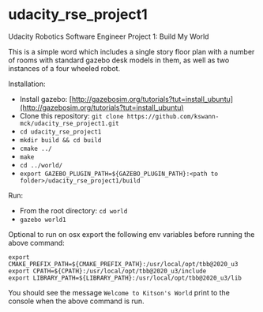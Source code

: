 # udacity_rse_project1
Udacity Robotics Software Engineer Project 1: Build My World

This is a simple word which includes a single story floor plan with a number of rooms with standard gazebo desk
models in them, as well as two instances of a four wheeled robot.

Installation:

- Install gazebo: [http://gazebosim.org/tutorials?tut=install_ubuntu](http://gazebosim.org/tutorials?tut=install_ubuntu)
- Clone this repository: `git clone https://github.com/kswann-mck/udacity_rse_project1.git`
- `cd udacity_rse_project1`
- `mkdir build && cd build`
- `cmake ../`
- `make`
- `cd ../world/`
- `export GAZEBO_PLUGIN_PATH=${GAZEBO_PLUGIN_PATH}:<path to folder>/udacity_rse_project1/build`

Run:

- From the root directory: `cd world`
- `gazebo world1`

Optional to run on osx export the following env variables before running the above command:
```
export CMAKE_PREFIX_PATH=${CMAKE_PREFIX_PATH}:/usr/local/opt/tbb@2020_u3
export CPATH=${CPATH}:/usr/local/opt/tbb@2020_u3/include
export LIBRARY_PATH=${LIBRARY_PATH}:/usr/local/opt/tbb@2020_u3/lib
```

You should see the message `Welcome to Kitson's World` print to the console when the above command is run.
